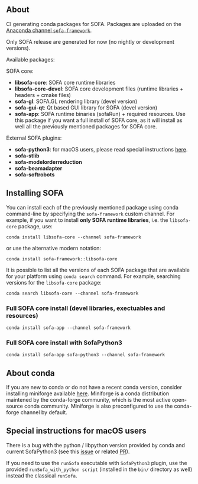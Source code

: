 ## About

CI generating conda packages for SOFA.
Packages are uploaded on the [Anaconda channel `sofa-framework`](https://anaconda.org/sofa-framework/repo).

Only SOFA release are generated for now (no nightly or development versions).

Available packages:

SOFA core:
  - **libsofa-core**: SOFA core runtime libraries
  - **libsofa-core-devel**: SOFA core development files (runtime libraries + headers + cmake files)
  - **sofa-gl**: SOFA.GL rendering library (devel version)
  - **sofa-gui-qt**: Qt based GUI library for SOFA (devel version)
  - **sofa-app**: SOFA runtime binaries (sofaRun) + required resources. Use this package if you want a full install of SOFA core, as it will install as well all the previously mentioned packages for SOFA core. 

External SOFA plugins:
  - **sofa-python3**: for macOS users, please read special instructions [here](#special-instructions-for-macOS-users).
  - **sofa-stlib**
  - **sofa-modelorderreduction**
  - **sofa-beamadapter**
  - **sofa-softrobots**


## Installing SOFA

You can install each of the previously mentioned package using conda command-line by specifying the `sofa-framework` custom channel. For example, if you want to install **only SOFA runtime libraries**, i.e. the `libsofa-core` package, use:

```
conda install libsofa-core --channel sofa-framework
```

or use the alternative modern notation:

```
conda install sofa-framework::libsofa-core
```

It is possible to list all the versions of each SOFA package that are available for your platform using `conda search` command. For example, searching versions for the `libsofa-core` package:

```
conda search libsofa-core --channel sofa-framework
```

### Full SOFA core install (devel libraries, exectuables and resources)

```
conda install sofa-app --channel sofa-framework
```

### Full SOFA core install with SofaPython3

```
conda install sofa-app sofa-python3 --channel sofa-framework
```

## About conda

If you are new to conda or do not have a recent conda version, consider installing miniforge available [here](https://github.com/conda-forge/miniforge). Miniforge is a conda distribution maintened by the conda-forge community, which is the most active open-source conda community. Miniforge is also preconfigured to use the conda-forge channel by default. 

## Special instructions for macOS users

There is a bug with the python / libpython version provided by conda and current SofaPython3 (see this [issue](https://github.com/sofa-framework/SofaPython3/issues/393) or related [PR](https://github.com/sofa-framework/SofaPython3/pull/394)).

If you need to use the `runSofa` executable with `SofaPython3` plugin, use the provided `runSofa_with_python script` (installed in the `bin/` directory as well) instead the classical `runSofa`.